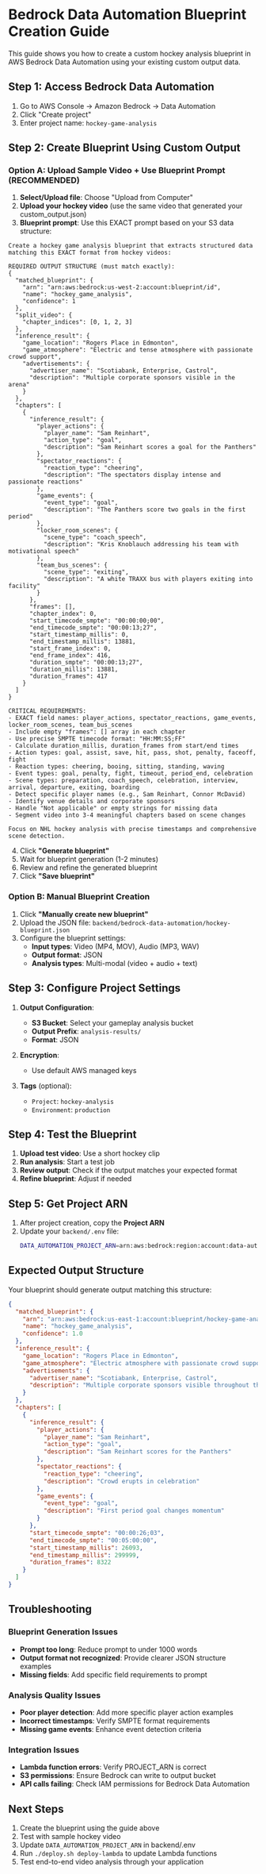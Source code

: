 # Bedrock Data Automation Blueprint Creation Guide

This guide shows you how to create a custom hockey analysis blueprint in AWS Bedrock Data Automation using your existing custom output data.

## Step 1: Access Bedrock Data Automation

1. Go to AWS Console → Amazon Bedrock → Data Automation
2. Click "Create project"
3. Enter project name: `hockey-game-analysis`

## Step 2: Create Blueprint Using Custom Output

### Option A: Upload Sample Video + Use Blueprint Prompt (RECOMMENDED)

1. **Select/Upload file**: Choose "Upload from Computer"
2. **Upload your hockey video** (use the same video that generated your custom_output.json)
3. **Blueprint prompt**: Use this EXACT prompt based on your S3 data structure:

```
Create a hockey game analysis blueprint that extracts structured data matching this EXACT format from hockey videos:

REQUIRED OUTPUT STRUCTURE (must match exactly):
{
  "matched_blueprint": {
    "arn": "arn:aws:bedrock:us-west-2:account:blueprint/id",
    "name": "hockey_game_analysis",
    "confidence": 1
  },
  "split_video": {
    "chapter_indices": [0, 1, 2, 3]
  },
  "inference_result": {
    "game_location": "Rogers Place in Edmonton",
    "game_atmosphere": "Electric and tense atmosphere with passionate crowd support",
    "advertisements": {
      "advertiser_name": "Scotiabank, Enterprise, Castrol",
      "description": "Multiple corporate sponsors visible in the arena"
    }
  },
  "chapters": [
    {
      "inference_result": {
        "player_actions": {
          "player_name": "Sam Reinhart",
          "action_type": "goal",
          "description": "Sam Reinhart scores a goal for the Panthers"
        },
        "spectator_reactions": {
          "reaction_type": "cheering",
          "description": "The spectators display intense and passionate reactions"
        },
        "game_events": {
          "event_type": "goal",
          "description": "The Panthers score two goals in the first period"
        },
        "locker_room_scenes": {
          "scene_type": "coach_speech",
          "description": "Kris Knoblauch addressing his team with motivational speech"
        },
        "team_bus_scenes": {
          "scene_type": "exiting",
          "description": "A white TRAXX bus with players exiting into facility"
        }
      },
      "frames": [],
      "chapter_index": 0,
      "start_timecode_smpte": "00:00:00;00",
      "end_timecode_smpte": "00:00:13;27",
      "start_timestamp_millis": 0,
      "end_timestamp_millis": 13881,
      "start_frame_index": 0,
      "end_frame_index": 416,
      "duration_smpte": "00:00:13;27",
      "duration_millis": 13881,
      "duration_frames": 417
    }
  ]
}

CRITICAL REQUIREMENTS:
- EXACT field names: player_actions, spectator_reactions, game_events, locker_room_scenes, team_bus_scenes
- Include empty "frames": [] array in each chapter
- Use precise SMPTE timecode format: "HH:MM:SS;FF"
- Calculate duration_millis, duration_frames from start/end times
- Action types: goal, assist, save, hit, pass, shot, penalty, faceoff, fight
- Reaction types: cheering, booing, sitting, standing, waving
- Event types: goal, penalty, fight, timeout, period_end, celebration
- Scene types: preparation, coach_speech, celebration, interview, arrival, departure, exiting, boarding
- Detect specific player names (e.g., Sam Reinhart, Connor McDavid)
- Identify venue details and corporate sponsors
- Handle "Not applicable" or empty strings for missing data
- Segment video into 3-4 meaningful chapters based on scene changes

Focus on NHL hockey analysis with precise timestamps and comprehensive scene detection.
```

4. Click **"Generate blueprint"**
5. Wait for blueprint generation (1-2 minutes)
6. Review and refine the generated blueprint
7. Click **"Save blueprint"**

### Option B: Manual Blueprint Creation

1. Click **"Manually create new blueprint"**
2. Upload the JSON file: `backend/bedrock-data-automation/hockey-blueprint.json`
3. Configure the blueprint settings:
   - **Input types**: Video (MP4, MOV), Audio (MP3, WAV)
   - **Output format**: JSON
   - **Analysis types**: Multi-modal (video + audio + text)

## Step 3: Configure Project Settings

1. **Output Configuration**:
   - **S3 Bucket**: Select your gameplay analysis bucket
   - **Output Prefix**: `analysis-results/`
   - **Format**: JSON

2. **Encryption**: 
   - Use default AWS managed keys

3. **Tags** (optional):
   - `Project`: `hockey-analysis`
   - `Environment`: `production`

## Step 4: Test the Blueprint

1. **Upload test video**: Use a short hockey clip
2. **Run analysis**: Start a test job
3. **Review output**: Check if the output matches your expected format
4. **Refine blueprint**: Adjust if needed

## Step 5: Get Project ARN

1. After project creation, copy the **Project ARN**
2. Update your `backend/.env` file:
   ```bash
   DATA_AUTOMATION_PROJECT_ARN=arn:aws:bedrock:region:account:data-automation-project/project-id
   ```

## Expected Output Structure

Your blueprint should generate output matching this structure:

```json
{
  "matched_blueprint": {
    "arn": "arn:aws:bedrock:us-east-1:account:blueprint/hockey-game-analysis",
    "name": "hockey_game_analysis",
    "confidence": 1.0
  },
  "inference_result": {
    "game_location": "Rogers Place in Edmonton",
    "game_atmosphere": "Electric atmosphere with passionate crowd support",
    "advertisements": {
      "advertiser_name": "Scotiabank, Enterprise, Castrol",
      "description": "Multiple corporate sponsors visible throughout the arena"
    }
  },
  "chapters": [
    {
      "inference_result": {
        "player_actions": {
          "player_name": "Sam Reinhart",
          "action_type": "goal",
          "description": "Sam Reinhart scores for the Panthers"
        },
        "spectator_reactions": {
          "reaction_type": "cheering", 
          "description": "Crowd erupts in celebration"
        },
        "game_events": {
          "event_type": "goal",
          "description": "First period goal changes momentum"
        }
      },
      "start_timecode_smpte": "00:00:26;03",
      "end_timecode_smpte": "00:05:00:00",
      "start_timestamp_millis": 26093,
      "end_timestamp_millis": 299999,
      "duration_frames": 8322
    }
  ]
}
```

## Troubleshooting

### Blueprint Generation Issues
- **Prompt too long**: Reduce prompt to under 1000 words
- **Output format not recognized**: Provide clearer JSON structure examples
- **Missing fields**: Add specific field requirements to prompt

### Analysis Quality Issues
- **Poor player detection**: Add more specific player action examples
- **Incorrect timestamps**: Verify SMPTE format requirements
- **Missing game events**: Enhance event detection criteria

### Integration Issues
- **Lambda function errors**: Verify PROJECT_ARN is correct
- **S3 permissions**: Ensure Bedrock can write to output bucket
- **API calls failing**: Check IAM permissions for Bedrock Data Automation

## Next Steps

1. Create the blueprint using the guide above
2. Test with sample hockey video
3. Update `DATA_AUTOMATION_PROJECT_ARN` in backend/.env
4. Run `./deploy.sh deploy-lambda` to update Lambda functions
5. Test end-to-end video analysis through your application
